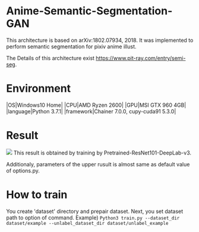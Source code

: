 # Anime-Semantic-Segmentation-GAN
This architecture is based on arXiv:1802.07934, 2018. It was implemented to perform semantic segmentation for pixiv anime illust.

The Details of this architecture exist https://www.pit-ray.com/entry/semi-seg.

# Environment
|OS|Windows10 Home|
|CPU|AMD Ryzen 2600|
|GPU|MSI GTX 960 4GB|
|language|Python 3.7.1|
|framework|Chainer 7.0.0, cupy-cuda91 5.3.0|

# Result
<img src="https://cdn-ak.f.st-hatena.com/images/fotolife/p/pit-ray/20200124/20200124213414.jpg"></img>
This result is obtained by training by Pretrained-ResNet101-DeepLab-v3.

Additionaly, parameters of the upper rusult is almost same as default value of options.py.

# How to train
You create 'dataset' directory and prepair dataset. Next, you set dataset path to option of command.
Example)
`Python3 train.py --dataset_dir dataset/example --unlabel_dataset_dir dataset/unlabel_example`
